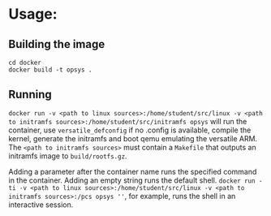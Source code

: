 # Usage:

## Building the image

```
cd docker
docker build -t opsys .
```

## Running

`docker run -v <path to linux sources>:/home/student/src/linux -v <path to initramfs sources>:/home/student/src/initramfs opsys` will run the container, use `versatile_defconfig` if no .config is available, compile the kernel, generate the initramfs and boot qemu emulating the versatile ARM. The `<path to initramfs sources>` must contain a `Makefile` that outputs an initramfs image to `build/rootfs.gz`.

Adding a parameter after the container name runs the specified command in the container. Adding an empty string runs the default shell. `docker run -ti -v <path to linux sources>:/home/student/src/linux -v <path to initramfs sources>:/pcs opsys ''`, for example, runs the shell in an interactive session.
